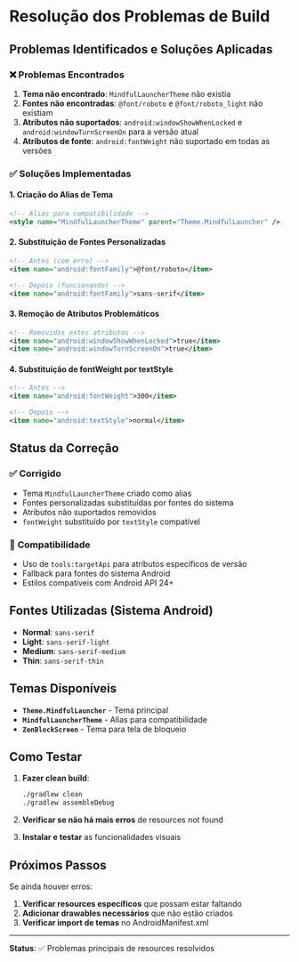 # Resolução dos Problemas de Build

## Problemas Identificados e Soluções Aplicadas

### ❌ **Problemas Encontrados**

1. **Tema não encontrado**: `MindfulLauncherTheme` não existia
2. **Fontes não encontradas**: `@font/roboto` e `@font/roboto_light` não existiam  
3. **Atributos não suportados**: `android:windowShowWhenLocked` e `android:windowTurnScreenOn` para a versão atual
4. **Atributos de fonte**: `android:fontWeight` não suportado em todas as versões

### ✅ **Soluções Implementadas**

#### 1. **Criação do Alias de Tema**
```xml
<!-- Alias para compatibilidade -->
<style name="MindfulLauncherTheme" parent="Theme.MindfulLauncher" />
```

#### 2. **Substituição de Fontes Personalizadas**
```xml
<!-- Antes (com erro) -->
<item name="android:fontFamily">@font/roboto</item>

<!-- Depois (funcionando) -->
<item name="android:fontFamily">sans-serif</item>
```

#### 3. **Remoção de Atributos Problemáticos**
```xml
<!-- Removidos estes atributos -->
<item name="android:windowShowWhenLocked">true</item>
<item name="android:windowTurnScreenOn">true</item>
```

#### 4. **Substituição de fontWeight por textStyle**
```xml
<!-- Antes -->
<item name="android:fontWeight">300</item>

<!-- Depois -->
<item name="android:textStyle">normal</item>
```

## Status da Correção

### ✅ **Corrigido**
- Tema `MindfulLauncherTheme` criado como alias
- Fontes personalizadas substituídas por fontes do sistema
- Atributos não suportados removidos
- `fontWeight` substituído por `textStyle` compatível

### 🔧 **Compatibilidade**
- Uso de `tools:targetApi` para atributos específicos de versão
- Fallback para fontes do sistema Android
- Estilos compatíveis com Android API 24+

## Fontes Utilizadas (Sistema Android)

- **Normal**: `sans-serif`
- **Light**: `sans-serif-light`  
- **Medium**: `sans-serif-medium`
- **Thin**: `sans-serif-thin`

## Temas Disponíveis

- **`Theme.MindfulLauncher`** - Tema principal
- **`MindfulLauncherTheme`** - Alias para compatibilidade
- **`ZenBlockScreen`** - Tema para tela de bloqueio

## Como Testar

1. **Fazer clean build**:
   ```bash
   ./gradlew clean
   ./gradlew assembleDebug
   ```

2. **Verificar se não há mais erros** de resources not found

3. **Instalar e testar** as funcionalidades visuais

## Próximos Passos

Se ainda houver erros:

1. **Verificar resources específicos** que possam estar faltando
2. **Adicionar drawables necessários** que não estão criados
3. **Verificar import de temas** no AndroidManifest.xml

---

**Status**: ✅ Problemas principais de resources resolvidos
